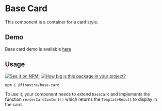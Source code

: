 # Base Card

This component is a container for a card style.

## Demo

Base card demo is available [here](https://finastra.github.io/finastra-design-system/?path=/story/components-base-card--default-story)

## Usage

[![See it on NPM!](https://img.shields.io/npm/v/@finastra/base-card?style=for-the-badge)](https://www.npmjs.com/package/@finastra/base-card)
[![How big is this package in your project?](https://img.shields.io/bundlephobia/minzip/@finastra/base-card?style=for-the-badge)](https://bundlephobia.com/result?p=@finastra/base-card)

```
npm i @finastra/base-card
```

To use it, your component needs to extend `BaseCard` and implements the function `renderCardContent()` which returns the `TemplateResult` to display in the card.
